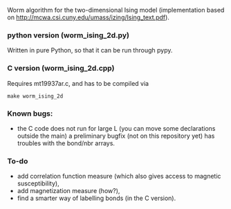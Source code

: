 Worm algorithm for the two-dimensional Ising model
(implementation based on http://mcwa.csi.cuny.edu/umass/izing/Ising_text.pdf).

### python version (worm_ising_2d.py)
Written in pure Python, so that it can be run through pypy.

### C version (worm_ising_2d.cpp)
Requires mt19937ar.c, and has to be compiled via

    make worm_ising_2d


### Known bugs:
* the C code does not run for large L (you can move some declarations outside the main) a preliminary bugfix (not on this repository yet) has troubles with the bond/nbr arrays.

### To-do
* add correlation function measure (which also gives access to magnetic susceptibility),
* add magnetization measure (how?),
* find a smarter way of labelling bonds (in the C version).
